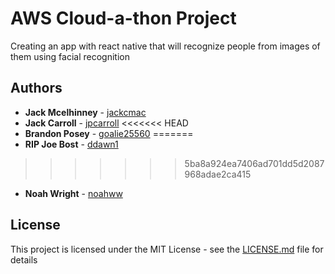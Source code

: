 # AWS Cloud-a-thon Project

Creating an app with react native that will recognize people from images of them using facial recognition

## Authors

* **Jack Mcelhinney** - [jackcmac](https://github.com/jackcmac)
* **Jack Carroll** - [jpcarroll](https://github.com/jpcarroll)
<<<<<<< HEAD
* **Brandon Posey** - [goalie25560](https://github.com/goalie25560)
=======
* **RIP Joe Bost** - [ddawn1](https://github.com/DDawn1)
>>>>>>> 5ba8a924ea7406ad701dd5d2087968adae2ca415
* **Noah Wright** - [noahww](https://github.com/noahww)

## License

This project is licensed under the MIT License - see the [LICENSE.md](LICENSE.md) file for details

